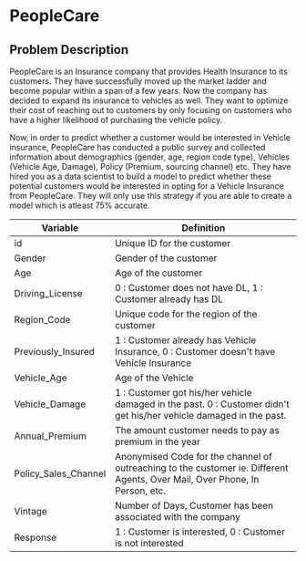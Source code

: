 # PeopleCare

## Problem Description

PeopleCare is an Insurance company that provides Health Insurance to its customers. They have successfully moved up the market ladder and become popular within a span of a few years. Now the company has decided to expand its insurance to vehicles as well. They want to optimize their cost of reaching out to customers by only focusing on customers who have a higher likelihood of purchasing the vehicle policy.

Now, in order to predict whether a customer would be interested in Vehicle insurance, PeopleCare has conducted a public survey and collected information about demographics (gender, age, region code type), Vehicles (Vehicle Age, Damage), Policy (Premium, sourcing channel) etc. They have hired you as a data scientist to build a model to predict whether these potential customers would be interested in opting for a Vehicle Insurance from PeopleCare. They will only use this strategy if you are able to create a model which is atleast 75% accurate.

| **Variable** | **Definition** |
| --- | --- |
| id | Unique ID for the customer |
| Gender | Gender of the customer |
| Age | Age of the customer |
| Driving\_License | 0 : Customer does not have DL, 1 : Customer already has DL |
| Region\_Code | Unique code for the region of the customer |
| Previously\_Insured | 1 : Customer already has Vehicle Insurance, 0 : Customer doesn't have Vehicle Insurance |
| Vehicle\_Age | Age of the Vehicle  |
| Vehicle\_Damage | 1 : Customer got his/her vehicle damaged in the past. 0 : Customer didn't get his/her vehicle damaged in the past. |
| Annual\_Premium | The amount customer needs to pay as premium in the year |
| Policy\_Sales\_Channel | Anonymised Code for the channel of outreaching to the customer ie. Different Agents, Over Mail, Over Phone, In Person, etc. |
| Vintage | Number of Days, Customer has been associated with the company |
| Response | 1 :  Customer is interested, 0 : Customer is not interested |